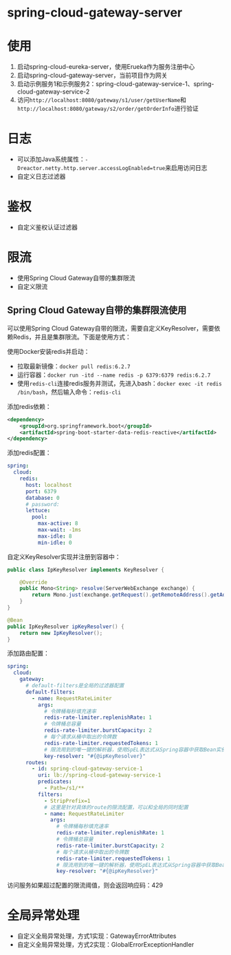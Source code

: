 # spring-cloud-gateway-server

# 使用

1. 启动spring-cloud-eureka-server，使用Erueka作为服务注册中心
2. 启动spring-cloud-gateway-server，当前项目作为网关
3. 启动示例服务1和示例服务2：spring-cloud-gateway-service-1、spring-cloud-gateway-service-2
4. 访问`http://localhost:8080/gateway/s1/user/getUserName`和`http://localhost:8080/gateway/s2/order/getOrderInfo`进行验证

# 日志

- 可以添加Java系统属性：`-Dreactor.netty.http.server.accessLogEnabled=true`来启用访问日志
- 自定义日志过滤器

# 鉴权

- 自定义鉴权认证过滤器

# 限流

- 使用Spring Cloud Gateway自带的集群限流
- 自定义限流

## Spring Cloud Gateway自带的集群限流使用

可以使用Spring Cloud Gateway自带的限流，需要自定义KeyResolver，需要依赖Redis，并且是集群限流。下面是使用方式：

使用Docker安装redis并启动：

- 拉取最新镜像：`docker pull redis:6.2.7`
- 运行容器：`docker run -itd --name redis -p 6379:6379 redis:6.2.7`
- 使用`redis-cli`连接redis服务并测试，先进入bash：`docker exec -it redis /bin/bash`，然后输入命令：`redis-cli`

添加redis依赖：

```xml
<dependency>
    <groupId>org.springframework.boot</groupId>
    <artifactId>spring-boot-starter-data-redis-reactive</artifactId>
</dependency>
```

添加redis配置：

```yaml
spring:
  cloud:
    redis:
      host: localhost
      port: 6379
      database: 0
      # password:
      lettuce:
        pool:
          max-active: 8
          max-wait: -1ms
          max-idle: 8
          min-idle: 0
```

自定义KeyResolver实现并注册到容器中：

```java
public class IpKeyResolver implements KeyResolver {

    @Override
    public Mono<String> resolve(ServerWebExchange exchange) {
        return Mono.just(exchange.getRequest().getRemoteAddress().getAddress().getHostAddress());
    }
}
```

```java
@Bean
public IpKeyResolver ipKeyResolver() {
    return new IpKeyResolver();
}
```

添加路由配置：

```yaml
spring:
  cloud:
    gateway:
      # default-filters是全局的过滤器配置
      default-filters:
        - name: RequestRateLimiter
          args:
            # 令牌桶每秒填充速率
            redis-rate-limiter.replenishRate: 1
            # 令牌桶总容量
            redis-rate-limiter.burstCapacity: 2
            # 每个请求从桶中取出的令牌数
            redis-rate-limiter.requestedTokens: 1
            # 限流用到的唯一键的解析器，使用SpEL表达式从Spring容器中获取Bean实例
            key-resolver: "#{@ipKeyResolver}"
      routes:
        - id: spring-cloud-gateway-service-1
          uri: lb://spring-cloud-gateway-service-1
          predicates:
            - Path=/s1/**
          filters:
            - StripPrefix=1
            # 这里是针对具体的route的限流配置，可以和全局的同时配置
            - name: RequestRateLimiter
              args:
                # 令牌桶每秒填充速率
                redis-rate-limiter.replenishRate: 1
                # 令牌桶总容量
                redis-rate-limiter.burstCapacity: 2
                # 每个请求从桶中取出的令牌数
                redis-rate-limiter.requestedTokens: 1
                # 限流用到的唯一键的解析器，使用SpEL表达式从Spring容器中获取Bean实例
                key-resolver: "#{@ipKeyResolver}"
```

访问服务如果超过配置的限流阈值，则会返回响应码：429

# 全局异常处理

- 自定义全局异常处理，方式1实现：GatewayErrorAttributes
- 自定义全局异常处理，方式2实现：GlobalErrorExceptionHandler
